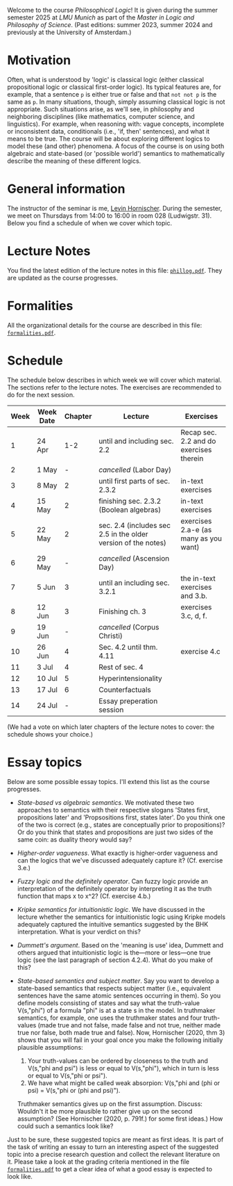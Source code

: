 Welcome to the course _Philosophical Logic_! It is given during the summer semester 2025 at _LMU Munich_ as part of the _Master in Logic and Philosophy of Science_. (Past editions: summer 2023, summer 2024 and previously at the University of Amsterdam.)


# Motivation 

Often, what is understood by 'logic' is classical logic (either classical propositional logic or classical first-order logic). Its typical features are, for example, that a sentence `p` is either true or false and that `not not p` is the same as `p`. In many situations, though, simply assuming classical logic is not appropriate. Such situations arise, as we'll see, in philosophy and neighboring disciplines (like mathematics, computer science,
and linguistics). For example, when reasoning with: vague concepts, incomplete or inconsistent data, conditionals (i.e., 'if, then' sentences), and what it means to be true. The course will be about exploring different logics to model these (and other) phenomena. A focus of the course is on using both algebraic and state-based (or 'possible world') semantics to mathematically describe the meaning of these different logics.

# General information

The instructor of the seminar is me, [Levin Hornischer](https://www.mcmp.philosophie.uni-muenchen.de/people/faculty/hornischer_levin/index.html). During the semester, we meet on Thursdays from 14:00 to 16:00 in room 028 (Ludwigstr. 31). Below you find a schedule of when we cover which topic.


# Lecture Notes

You find the latest edition of the lecture notes in this file: [`phillog.pdf`](phillog.pdf). They are updated as the course progresses. 


# Formalities

All the organizational details for the course are described in this file: [`formalities.pdf`](formalities.pdf).


# Schedule

The schedule below describes in which week we will cover which material. The sections refer to the lecture notes. The exercises are recommended to do for the next session.


Week | Week Date | Chapter | Lecture | Exercises
---  | ---       | ---     | ---     | ---      
 1   | 24 Apr    | 1-2 | until and including sec. 2.2 | Recap sec. 2.2 and do exercises therein
 2   | 1 May     | -   | _cancelled_ (Labor Day) | 
 3   | 8 May     | 2   | until first parts of sec. 2.3.2 | in-text exercises  
 4   | 15 May    | 2   | finishing sec. 2.3.2 (Boolean algebras) | in-text exercises
 5   | 22 May    | 2   | sec. 2.4 (includes sec 2.5 in the older version of the notes) | exercises 2.a-e (as many as you want) 
 6   | 29 May    | -   | _cancelled_ (Ascension Day)
 7   | 5 Jun     | 3   | until an including sec. 3.2.1 | the in-text exercises and 3.b.  
 8   | 12 Jun    | 3   | Finishing ch. 3 | exercises 3.c, d, f.
 9   | 19 Jun    | -   | _cancelled_ (Corpus Christi)
10   | 26 Jun    | 4   | Sec. 4.2 until thm. 4.11 |  exercise 4.c
11   | 3 Jul     | 4   | Rest of sec. 4 | 
12   | 10 Jul    | 5   | Hyperintensionality |
13   | 17 Jul    | 6   | Counterfactuals |
14   | 24 Jul    | -   | Essay preperation session

(We had a vote on which later chapters of the lecture notes to cover: the schedule shows your choice.)

# Essay topics


Below are some possible essay topics. I'll extend this list as the course progresses.

* _State-based vs algebraic semantics_. We motivated these two approaches to semantics with their respective slogans 'States first, propositions later' and 'Propsositions first, states later'. Do you think one of the two is correct (e.g., states are conceptually prior to propositions)? Or do you think that states and propositions are just two sides of the same coin: as duality theory would say?
  
* _Higher-order vagueness_. What exactly is higher-order vagueness and can the logics that we've discussed adequately capture it? (Cf. exercise 3.e.) 

* _Fuzzy logic and the definitely operator_. Can fuzzy logic provide an interpretation of the definitely operator by interpreting it as the truth function that maps x to x^2? (Cf. exercise 4.b.)

* _Kripke semantics for intuitionistic logic_. We have discussed in the lecture whether the semantics for intuitionistic logic using Kripke models adequately captured the intuitive semantics suggested by the BHK interpretation. What is your verdict on this? 

* _Dummett's argument_. Based on the 'meaning is use' idea, Dummett and others argued that intuitionistic logic is the—more or less—one true logic (see the last paragraph of section 4.2.4). What do you make of this?

* _State-based semantics and subject matter_. Say you want to develop a state-based semantics that respects subject matter (i.e., equivalent sentences have the same atomic sentences occurring in them). So you define models consisting of states and say what the truth-value V(s,"phi") of a formula "phi" is at a state s in the model. In truthmaker semantics, for example, one uses the truthmaker states and four truth-values (made true and not false, made false and not true, neither made true nor false, both made true and false). Now, Hornischer (2020, thm 3) shows that you will fail in your goal once you make the following initially plausible assumptions:
   1) Your truth-values can be ordered by closeness to the truth and V(s,"phi and psi") is less or equal to V(s,"phi"), which in turn is less or equal to V(s,"phi or psi").
   2) We have what might be called weak absorpion: V(s,"phi and (phi or psi) = V(s,"phi or (phi and psi)").

  Truthmaker semantics gives up on the first assumption. Discuss: Wouldn't it be more plausible to rather give up on the second assumption? (See Hornischer (2020, p. 791f.) for some first ideas.) How could such a semantics look like?

 
Just to be sure, these suggested topics are meant as first ideas. It is part of the task of writing an essay to turn an interesting aspect of the suggested topic into a precise research question and collect the relevant literature on it. Please take a look at the grading criteria mentioned in the file [`formalities.pdf`](formalities.pdf) to get a clear idea of what a good essay is expected to look like.
